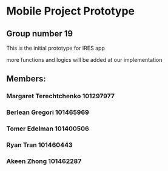 # Mobile Project Prototype
## Group number 19
This is the initial prototype for IRES app

 more functions and logics will be added at our implementation

## Members:

### Margaret Terechtchenko 101297977 

### Berlean Gregori 101465969 

### Tomer Edelman 101400506  

### Ryan Tran 101460443 

### Akeen Zhong  101462287 

